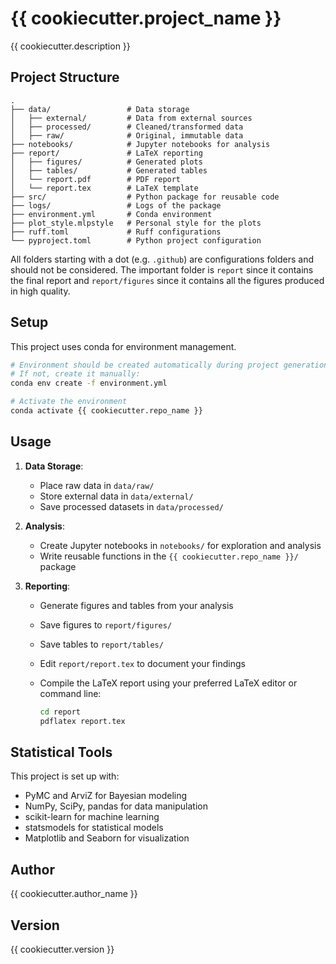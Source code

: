# {{ cookiecutter.project_name }}

{{ cookiecutter.description }}

## Project Structure

```plain
.
├── data/                 # Data storage
│   ├── external/         # Data from external sources
│   ├── processed/        # Cleaned/transformed data
│   ├── raw/              # Original, immutable data
├── notebooks/            # Jupyter notebooks for analysis
├── report/               # LaTeX reporting
│   ├── figures/          # Generated plots
│   ├── tables/           # Generated tables
│   └── report.pdf        # PDF report
│   └── report.tex        # LaTeX template
├── src/                  # Python package for reusable code
├── logs/                 # Logs of the package
├── environment.yml       # Conda environment
├── plot_style.mlpstyle   # Personal style for the plots
├── ruff.toml             # Ruff configurations
└── pyproject.toml        # Python project configuration
```

All folders starting with a dot (e.g. `.github`) are configurations folders and should not be considered.
 The important folder is `report` since it contains the final report and `report/figures` since it contains all the figures produced in high quality.

## Setup

This project uses conda for environment management.

```bash
# Environment should be created automatically during project generation
# If not, create it manually:
conda env create -f environment.yml

# Activate the environment
conda activate {{ cookiecutter.repo_name }}
```

## Usage

1. **Data Storage**:
   - Place raw data in `data/raw/`
   - Store external data in `data/external/`
   - Save processed datasets in `data/processed/`

2. **Analysis**:
   - Create Jupyter notebooks in `notebooks/` for exploration and analysis
   - Write reusable functions in the `{{ cookiecutter.repo_name }}/` package

3. **Reporting**:
   - Generate figures and tables from your analysis
   - Save figures to `report/figures/`
   - Save tables to `report/tables/`
   - Edit `report/report.tex` to document your findings
   - Compile the LaTeX report using your preferred LaTeX editor or command line:

     ```bash
     cd report
     pdflatex report.tex
     ```

## Statistical Tools

This project is set up with:

- PyMC and ArviZ for Bayesian modeling
- NumPy, SciPy, pandas for data manipulation
- scikit-learn for machine learning
- statsmodels for statistical models
- Matplotlib and Seaborn for visualization

## Author

{{ cookiecutter.author_name }}

## Version

{{ cookiecutter.version }}
